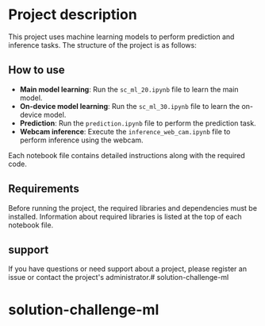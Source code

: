 # Project description

This project uses machine learning models to perform prediction and inference tasks. The structure of the project is as follows:

## How to use

- **Main model learning**: Run the `sc_ml_20.ipynb` file to learn the main model.
- **On-device model learning**: Run the `sc_ml_30.ipynb` file to learn the on-device model.
- **Prediction**: Run the `prediction.ipynb` file to perform the prediction task.
- **Webcam inference**: Execute the `inference_web_cam.ipynb` file to perform inference using the webcam.

Each notebook file contains detailed instructions along with the required code.

## Requirements

Before running the project, the required libraries and dependencies must be installed. Information about required libraries is listed at the top of each notebook file.

## support

If you have questions or need support about a project, please register an issue or contact the project's administrator.# solution-challenge-ml
# solution-challenge-ml

